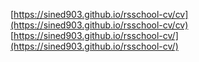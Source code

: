 [https://sined903.github.io/rsschool-cv/cv](https://sined903.github.io/rsschool-cv/cv)
[https://sined903.github.io/rsschool-cv/](https://sined903.github.io/rsschool-cv/)
